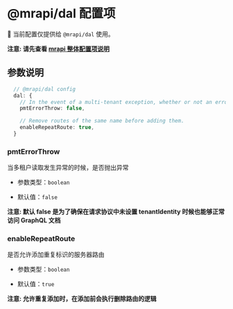 # @mrapi/dal 配置项

 当前配置仅提供给 `@mrapi/dal` 使用。

**注意\: 请先查看 [mrapi 整体配置项说明](./Common.zh-CN.md)**

## 参数说明

```ts
  // @mrapi/dal config
  dal: {
    // In the event of a multi-tenant exception, whether or not an error is thrown.
    pmtErrorThrow: false,

    // Remove routes of the same name before adding them.
    enableRepeatRoute: true,
  }
```

### pmtErrorThrow

当多租户读取发生异常的时候，是否抛出异常

- 参数类型：`boolean`

- 默认值：`false`

**注意\: 默认 false 是为了确保在请求协议中未设置 tenantIdentity 时候也能够正常访问 GraphQL 文档**

### enableRepeatRoute

是否允许添加重复标识的服务器路由

- 参数类型：`boolean`

- 默认值：`true`

**注意\: 允许重复添加时，在添加前会执行删除路由的逻辑**
